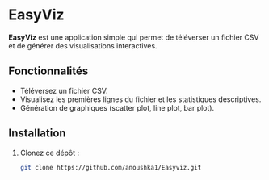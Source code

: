 # EasyViz

**EasyViz** est une application simple qui permet de téléverser un fichier CSV et de générer des visualisations interactives.

## Fonctionnalités
- Téléversez un fichier CSV.
- Visualisez les premières lignes du fichier et les statistiques descriptives.
- Génération de graphiques (scatter plot, line plot, bar plot).

## Installation
1. Clonez ce dépôt :
   ```bash
   git clone https://github.com/anoushka1/Easyviz.git
